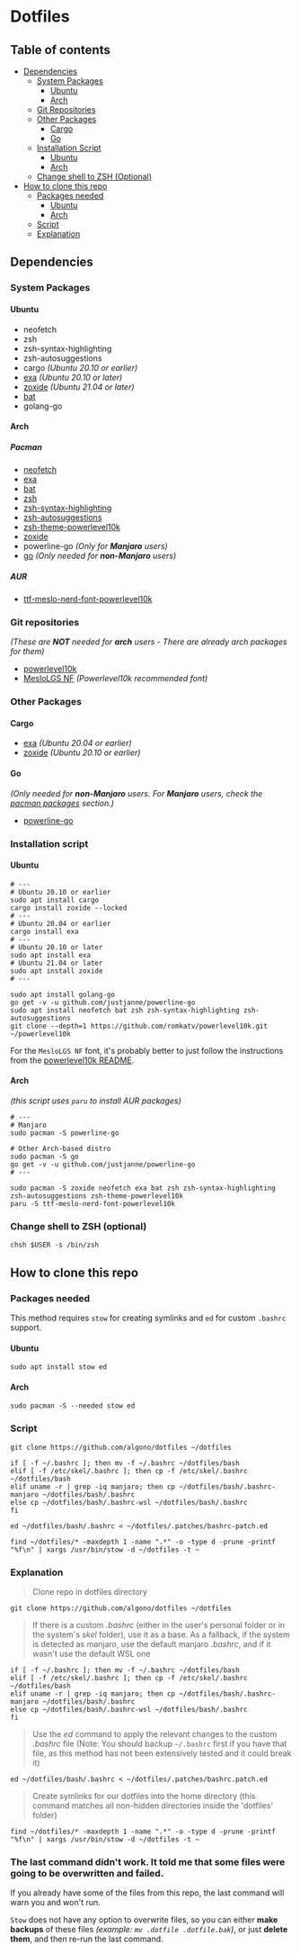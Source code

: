 # Dotfiles

## Table of contents
- [Dependencies](#dependencies)
  - [System Packages](#system-packages)
    - [Ubuntu](#ubuntu)
    - [Arch](#arch)
  - [Git Repositories](#git-repositories)
  - [Other Packages](#other-packages)
    - [Cargo](#cargo)
    - [Go](#go)
  - [Installation Script](#installation-script)
    - [Ubuntu](#ubuntu-1)
    - [Arch](#arch-1)
  - [Change shell to ZSH (Optional)](#change-shell-to-zsh-optional)
- [How to clone this repo](#how-to-clone-this-repo)
  - [Packages needed](#packages-needed)
    - [Ubuntu](#ubuntu-2)
    - [Arch](#arch-2)
  - [Script](#script)
  - [Explanation](#explanation)

## Dependencies
### System Packages
#### Ubuntu
- neofetch
- zsh
- zsh-syntax-highlighting
- zsh-autosuggestions
- cargo *(Ubuntu 20.10 or earlier)*
- [exa](https://github.com/ogham/exa) *(Ubuntu 20.10 or later)*
- [zoxide](https://github.com/ajeetdsouza/zoxide) *(Ubuntu 21.04 or later)*
- [bat](https://github.com/sharkdp/bat)
- golang-go

#### Arch
##### Pacman

- [neofetch](https://archlinux.org/packages/?name=neofetch)
- [exa](https://archlinux.org/packages/?name=exa)
- [bat](https://github.com/sharkdp/bat)
- [zsh](https://archlinux.org/packages/?name=zsh)
- [zsh-syntax-highlighting](https://archlinux.org/packages/?name=zsh-syntax-highlighting)
- [zsh-autosuggestions](https://archlinux.org/packages/?name=zsh-autosuggestions)
- [zsh-theme-powerlevel10k](https://archlinux.org/packages/?name=zsh-theme-powerlevel10k)
- [zoxide](https://archlinux.org/packages/community/x86_64/zoxide)
- powerline-go *(Only for **Manjaro** users)*
- [go](https://archlinux.org/packages/?name=go) *(Only needed for **non-Manjaro** users)*

##### AUR

- [ttf-meslo-nerd-font-powerlevel10k](https://aur.archlinux.org/packages/ttf-meslo-nerd-font-powerlevel10k/)

### Git repositories
*(These are **NOT** needed for **arch** users - There are already arch packages for them)*
- [powerlevel10k](https://github.com/romkatv/powerlevel10k)
- [MesloLGS NF](https://github.com/romkatv/powerlevel10k#meslo-nerd-font-patched-for-powerlevel10k) *(Powerlevel10k recommended font)*
### Other Packages
#### Cargo
- [exa](https://github.com/ogham/exa) *(Ubuntu 20.04 or earlier)*
- [zoxide](https://github.com/ajeetdsouza/zoxide) *(Ubuntu 20.10 or earlier)*
#### Go
*(Only needed for **non-Manjaro** users. For **Manjaro** users, check the [pacman packages](#pacman) section.)*
- [powerline-go](https://github.com/justjanne/powerline-go)

### Installation script
#### Ubuntu
```shell
# ---
# Ubuntu 20.10 or earlier
sudo apt install cargo
cargo install zoxide --locked
# ---
# Ubuntu 20.04 or earlier
cargo install exa
# ---
# Ubuntu 20.10 or later
sudo apt install exa
# Ubuntu 21.04 or later
sudo apt install zoxide
# ---

sudo apt install golang-go
go get -v -u github.com/justjanne/powerline-go
sudo apt install neofetch bat zsh zsh-syntax-highlighting zsh-autosuggestions 
git clone --depth=1 https://github.com/romkatv/powerlevel10k.git ~/powerlevel10k
```

For the `MesloLGS NF` font, it's probably better to just follow the instructions from the [powerlevel10k README](https://github.com/romkatv/powerlevel10k#meslo-nerd-font-patched-for-powerlevel10k).
#### Arch
*(this script uses `paru` to install AUR packages)*
```shell
# ---
# Manjaro
sudo pacman -S powerline-go

# Other Arch-based distro
sudo pacman -S go
go get -v -u github.com/justjanne/powerline-go
# ---

sudo pacman -S zoxide neofetch exa bat zsh zsh-syntax-highlighting zsh-autosuggestions zsh-theme-powerlevel10k
paru -S ttf-meslo-nerd-font-powerlevel10k
```

### Change shell to ZSH (optional)
```shell
chsh $USER -s /bin/zsh
```

## How to clone this repo

### Packages needed
This method requires `stow` for creating symlinks and `ed` for custom `.bashrc` support.
#### Ubuntu
```shell
sudo apt install stow ed
```
#### Arch
```shell
sudo pacman -S --needed stow ed
```

### Script
```shell
git clone https://github.com/algono/dotfiles ~/dotfiles

if [ -f ~/.bashrc ]; then mv -f ~/.bashrc ~/dotfiles/bash
elif [ -f /etc/skel/.bashrc ]; then cp -f /etc/skel/.bashrc ~/dotfiles/bash
elif uname -r | grep -iq manjaro; then cp ~/dotfiles/bash/.bashrc-manjaro ~/dotfiles/bash/.bashrc
else cp ~/dotfiles/bash/.bashrc-wsl ~/dotfiles/bash/.bashrc
fi

ed ~/dotfiles/bash/.bashrc < ~/dotfiles/.patches/bashrc-patch.ed

find ~/dotfiles/* -maxdepth 1 -name ".*" -o -type d -prune -printf "%f\n" | xargs /usr/bin/stow -d ~/dotfiles -t ~
```
### Explanation
> Clone repo in dotfiles directory
```shell
git clone https://github.com/algono/dotfiles ~/dotfiles
```
> If there is a custom *.bashrc* (either in the user's personal folder or in the system's *skel* folder), use it as a base.
> As a fallback, if the system is detected as manjaro, use the default manjaro *.bashrc*, and if it wasn't use the default WSL one
```shell
if [ -f ~/.bashrc ]; then mv -f ~/.bashrc ~/dotfiles/bash 
elif [ -f /etc/skel/.bashrc ]; then cp -f /etc/skel/.bashrc ~/dotfiles/bash
elif uname -r | grep -iq manjaro; then cp ~/dotfiles/bash/.bashrc-manjaro ~/dotfiles/bash/.bashrc
else cp ~/dotfiles/bash/.bashrc-wsl ~/dotfiles/bash/.bashrc
fi
```
> Use the *ed* command to apply the relevant changes to the custom *.bashrc* file (Note: You should backup `~/.bashrc` first if you have that file, as this method has not been extensively tested and it could break it)
```shell
ed ~/dotfiles/bash/.bashrc < ~/dotfiles/.patches/bashrc.patch.ed
```
> Create symlinks for our dotfiles into the home directory
> (this command matches all non-hidden directories inside the 'dotfiles' folder)
```shell
find ~/dotfiles/* -maxdepth 1 -name ".*" -o -type d -prune -printf "%f\n" | xargs /usr/bin/stow -d ~/dotfiles -t ~
```

### The last command didn't work. It told me that some files were going to be overwritten and failed.
If you already have some of the files from this repo, the last command will warn you and won't run.

`Stow` does not have any option to overwrite files, so you can either **make backups** of these files *(example: `mv .dotfile .dotfile.bak`)*, or just **delete them**, and then re-run the last command.
